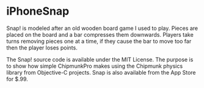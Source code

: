 iPhoneSnap
==========

Snap! is modeled after an old wooden board game I used to play. Pieces are placed on the board and a bar compresses them downwards. Players take turns removing pieces one at a time, if they cause the bar to move too far then the player loses points.

The Snap! source code is available under the MIT License. The purpose is to show how simple ChipmunkPro makes using the Chipmunk physics library from Objective-C projects. Snap is also available from the App Store for $.99.

